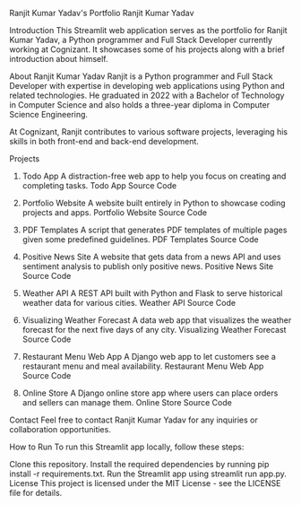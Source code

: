 Ranjit Kumar Yadav's Portfolio
Ranjit Kumar Yadav

Introduction
This Streamlit web application serves as the portfolio for Ranjit Kumar Yadav, a Python programmer and Full Stack Developer currently working at Cognizant. It showcases some of his projects along with a brief introduction about himself.

About Ranjit Kumar Yadav
Ranjit is a Python programmer and Full Stack Developer with expertise in developing web applications using Python and related technologies. He graduated in 2022 with a Bachelor of Technology in Computer Science and also holds a three-year diploma in Computer Science Engineering.

At Cognizant, Ranjit contributes to various software projects, leveraging his skills in both front-end and back-end development.

Projects
1. Todo App
A distraction-free web app to help you focus on creating and completing tasks. Todo App Source Code

2. Portfolio Website
A website built entirely in Python to showcase coding projects and apps. Portfolio Website Source Code

3. PDF Templates
A script that generates PDF templates of multiple pages given some predefined guidelines. PDF Templates Source Code

4. Positive News Site
A website that gets data from a news API and uses sentiment analysis to publish only positive news. Positive News Site Source Code

5. Weather API
A REST API built with Python and Flask to serve historical weather data for various cities. Weather API Source Code

6. Visualizing Weather Forecast
A data web app that visualizes the weather forecast for the next five days of any city. Visualizing Weather Forecast Source Code

7. Restaurant Menu Web App
A Django web app to let customers see a restaurant menu and meal availability. Restaurant Menu Web App Source Code

8. Online Store
A Django online store app where users can place orders and sellers can manage them. Online Store Source Code

Contact
Feel free to contact Ranjit Kumar Yadav for any inquiries or collaboration opportunities.

How to Run
To run this Streamlit app locally, follow these steps:

Clone this repository.
Install the required dependencies by running pip install -r requirements.txt.
Run the Streamlit app using streamlit run app.py.
License
This project is licensed under the MIT License - see the LICENSE file for details.
